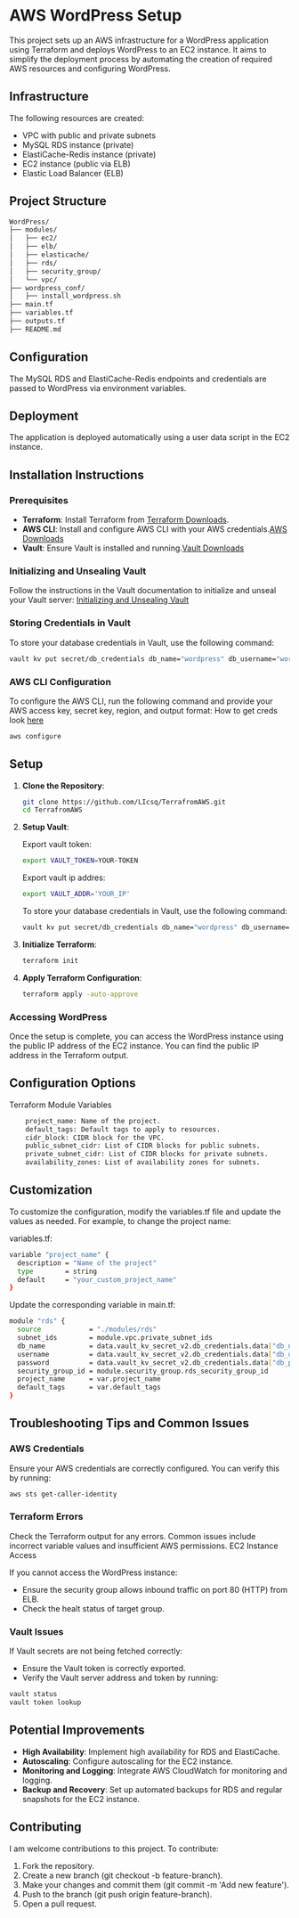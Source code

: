 # AWS WordPress Setup

This project sets up an AWS infrastructure for a WordPress application using Terraform and deploys WordPress to an EC2 instance. It aims to simplify the deployment process by automating the creation of required AWS resources and configuring WordPress.

## Infrastructure

The following resources are created:
- VPC with public and private subnets
- MySQL RDS instance (private)
- ElastiCache-Redis instance (private)
- EC2 instance (public via ELB)
- Elastic Load Balancer (ELB)

## Project Structure

```bash
WordPress/
├── modules/
│   ├── ec2/
│   ├── elb/
│   ├── elasticache/
│   ├── rds/
│   ├── security_group/
│   └── vpc/
├── wordpress_conf/
│   ├── install_wordpress.sh
├── main.tf
├── variables.tf
├── outputs.tf
├── README.md
```

## Configuration

The MySQL RDS and ElastiCache-Redis endpoints and credentials are passed to WordPress via environment variables.

## Deployment

The application is deployed automatically using a user data script in the EC2 instance.

## Installation Instructions

### Prerequisites

- **Terraform**: Install Terraform from [Terraform Downloads](https://www.terraform.io/downloads.html).
- **AWS CLI**: Install and configure AWS CLI with your AWS credentials.[AWS Downloads](https://docs.aws.amazon.com/cli/latest/userguide/getting-started-install.html)
- **Vault**: Ensure Vault is installed and running.[Vault Downloads](https://developer.hashicorp.com/vault/install)

### Initializing and Unsealing Vault

Follow the instructions in the Vault documentation to initialize and unseal your Vault server:
[Initializing and Unsealing Vault](https://developer.hashicorp.com/vault/tutorials/getting-started/getting-started-deploy)

### Storing Credentials in Vault

To store your database credentials in Vault, use the following command:
```sh
vault kv put secret/db_credentials db_name="wordpress" db_username="wordpress_user" db_password="wordpress_password"
```

### AWS CLI Configuration

To configure the AWS CLI, run the following command and provide your AWS access key, secret key, region, and output format:
How to get creds look [here](https://blog.purestorage.com/purely-educational/how-to-use-aws-iam-with-terraform/)

```sh
aws configure
```
    
## Setup

1. **Clone the Repository**:
    ```sh
    git clone https://github.com/LIcsq/TerrafromAWS.git
    cd TerrafromAWS
    ```

2. **Setup Vault**:
   
   Export vault token:
    ```sh
    export VAULT_TOKEN=YOUR-TOKEN
    ```
    
   Export vault ip addres:
    ```sh
    export VAULT_ADDR='YOUR_IP'
    ```
    
    To store your database credentials in Vault, use the following command:
    ```sh
    vault kv put secret/db_credentials db_name="wordpress" db_username="wordpress_user" db_password="wordpre
    ```
    
4. **Initialize Terraform**:
    ```sh
    terraform init
    ```

5. **Apply Terraform Configuration**:
    ```sh
    terraform apply -auto-approve
    ```

### Accessing WordPress

Once the setup is complete, you can access the WordPress instance using the public IP address of the EC2 instance. You can find the public IP address in the Terraform output.

## Configuration Options

Terraform Module Variables

```sh
    project_name: Name of the project.
    default_tags: Default tags to apply to resources.
    cidr_block: CIDR block for the VPC.
    public_subnet_cidr: List of CIDR blocks for public subnets.
    private_subnet_cidr: List of CIDR blocks for private subnets.
    availability_zones: List of availability zones for subnets.
```

## Customization

To customize the configuration, modify the variables.tf file and update the values as needed. For example, to change the project name:

variables.tf:
```sh
variable "project_name" {
  description = "Name of the project"
  type        = string
  default     = "your_custom_project_name"
}
```

Update the corresponding variable in main.tf:
```sh
module "rds" {
  source            = "./modules/rds"
  subnet_ids        = module.vpc.private_subnet_ids
  db_name           = data.vault_kv_secret_v2.db_credentials.data["db_name"]
  username          = data.vault_kv_secret_v2.db_credentials.data["db_username"]
  password          = data.vault_kv_secret_v2.db_credentials.data["db_password"]
  security_group_id = module.security_group.rds_security_group_id
  project_name      = var.project_name
  default_tags      = var.default_tags
}
```

## Troubleshooting Tips and Common Issues

### AWS Credentials

Ensure your AWS credentials are correctly configured. You can verify this by running:

```sh
aws sts get-caller-identity
```

### Terraform Errors

Check the Terraform output for any errors. Common issues include incorrect variable values and insufficient AWS permissions.
EC2 Instance Access

If you cannot access the WordPress instance:

   - Ensure the security group allows inbound traffic on port 80 (HTTP) from ELB.
   - Check the healt status of target group.

### Vault Issues

If Vault secrets are not being fetched correctly:

- Ensure the Vault token is correctly exported.
- Verify the Vault server address and token by running:

```sh
vault status
vault token lookup
```


## Potential Improvements

   - **High Availability**: Implement high availability for RDS and ElastiCache.
   - **Autoscaling**: Configure autoscaling for the EC2 instance.
   - **Monitoring and Logging**: Integrate AWS CloudWatch for monitoring and logging.
   - **Backup and Recovery**: Set up automated backups for RDS and regular snapshots for the EC2 instance.
    
## Contributing

I am welcome contributions to this project. To contribute:

   1. Fork the repository.
   2. Create a new branch (git checkout -b feature-branch).
   3. Make your changes and commit them (git commit -m 'Add new feature').
   4. Push to the branch (git push origin feature-branch).
   5. Open a pull request.
